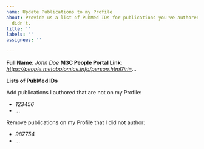 ```yaml
---
name: Update Publications to my Profile
about: Provide us a list of PubMed IDs for publications you've authored and ones you
  didn't.
title: ''
labels: ''
assignees: ''

---
```


**Full Name**: _John Doe_
**M3C People Portal Link**: _https://people.metabolomics.info/person.html?iri=..._

**Lists of PubMed IDs**

Add publications I authored that are not on my Profile:

* _123456_
* ... 

Remove publications on my Profile that I did not author:

* _987754_
* ...
